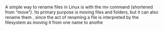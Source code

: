 A simple way to rename files in Linux is with the mv command (shortened from “move”). 
Its primary purpose is moving files and folders, but it can also rename them
, since the act of renaming a file is interpreted by the filesystem as moving it from one name to anothe
